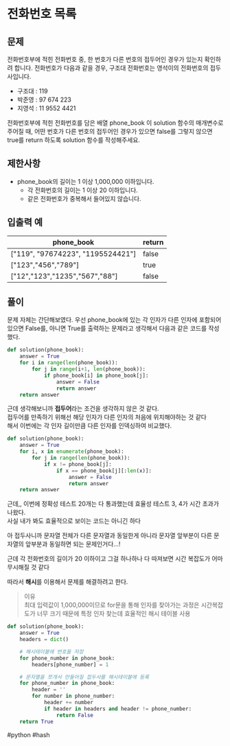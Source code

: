 # 전화번호 목록

## 문제

전화번호부에 적힌 전화번호 중, 한 번호가 다른 번호의 접두어인 경우가 있는지 확인하려 합니다.
전화번호가 다음과 같을 경우, 구조대 전화번호는 영석이의 전화번호의 접두사입니다.

- 구조대 : 119
- 박준영 : 97 674 223
- 지영석 : 11 9552 4421

전화번호부에 적힌 전화번호를 담은 배열 phone_book 이 solution 함수의 매개변수로 주어질 때, 어떤 번호가 다른 번호의 접두어인 경우가 있으면 false를 그렇지 않으면 true를 return 하도록 solution 함수를 작성해주세요.

## 제한사항

- phone_book의 길이는 1 이상 1,000,000 이하입니다.
  - 각 전화번호의 길이는 1 이상 20 이하입니다.
  - 같은 전화번호가 중복해서 들어있지 않습니다.

## 입출력 예

| phone_book                        | return |
| --------------------------------- | ------ |
| ["119", "97674223", "1195524421"] | false  |
| ["123","456","789"]               | true   |
| ["12","123","1235","567","88"]    | false  |

## 풀이

문제 자체는 간단해보였다. 우선 phone_book에 있는 각 인자가 다른 인자에 포함되어 있으면 False를, 아니면 True를 출력하는 문제라고 생각해서 다음과 같은 코드를 작성했다.

```python
def solution(phone_book):
    answer = True
    for i in range(len(phone_book)):
        for j in range(i+1, len(phone_book)):
            if phone_book[i] in phone_book[j]:
                answer = False
                return answer
    return answer
```

근데 생각해보니까 **접두어**라는 조건을 생각하지 않은 것 같다.<br>
접두어를 만족하기 위해선 해당 인자가 다른 인자의 처음에 위치해야하는 것 같다<br>
해서 이번에는 각 인자 길이만큼 다른 인자를 인덱싱하여 비교했다.

```python
def solution(phone_book):
    answer = True
    for i, x in enumerate(phone_book):
        for j in range(len(phone_book)):
            if x != phone_book[j]:
                if x == phone_book[j][:len(x)]:
                    answer = False
                    return answer
    return answer
```

근데,, 이번에 정확성 테스트 20개는 다 통과했는데 효율성 테스트 3, 4가 시간 초과가 나왔다.<br>
사실 내가 봐도 효율적으로 보이는 코드는 아니긴 하다

아 접두사니까 문자열 전체가 다른 문자열과 동일한게 아니라 문자열 앞부분이 다른 문자열의 앞부분과 동일하면 되는 문제인거다...!

근데 각 전화번호의 길이가 20 이하이고 그걸 하나하나 다 따져보면 시간 복잡도가 어마무시해질 것 같다

따라서 **해시**를 이용해서 문제를 해결하려고 한다.

> 이유<br>
> 최대 입력값이 1,000,000이므로 for문을 통해 인자를 찾아가는 과정은 시간복잡도가 너무 크기 때문에 특정 인자 찾는데 효율적인 해시 테이블 사용

```python
def solution(phone_book):
    answer = True
    headers = dict()

    # 해시테이블에 번호들 저장
    for phone_number in phone_book:
        headers[phone_number] = 1

    # 문자열을 쪼개서 만들어질 접두사를 해시테이블에 등록
    for phone_number in phone_book:
        header = ''
        for number in phone_number:
            header += number
            if header in headers and header != phone_number:
                return False
    return True
```

#python #hash
